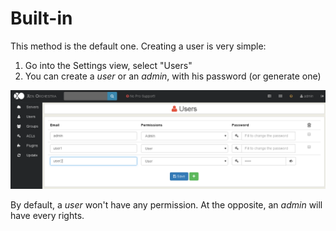 # Built-in

This method is the default one. Creating a user is very simple:

1. Go into the Settings view, select "Users"
2. You can create a *user* or an *admin*, with his password (or generate one)

![](../assets/usercreation.png)

By default, a *user* won't have any permission. At the opposite, an *admin* will have every rights.
